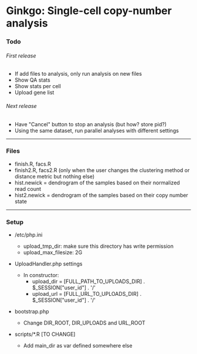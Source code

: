Ginkgo: Single-cell copy-number analysis
=========

### Todo

###### First release
- If add files to analysis, only run analysis on new files
- Show QA stats
- Show stats per cell
- Upload gene list

###### Next release
- Have "Cancel" button to stop an analysis (but how? store pid?)
- Using the same dataset, run parallel analyses with different settings

---

### Files
- finish.R, facs.R
- finish2.R, facs2.R (only when the user changes the clustering method or distance metric but nothing else)
- hist.newick = dendrogram of the samples based on their normalized read count
- hist2.newick = dendrogram of the samples based on their copy number state

---

### Setup

- /etc/php.ini
	- upload_tmp_dir: make sure this directory has write permission
	- upload_max_filesize: 2G

- UploadHandler.php settings
	- In constructor:
		- upload_dir = [FULL_PATH_TO_UPLOADS_DIR] . $_SESSION["user_id"] . '/'
		- upload_url = [FULL_URL_TO_UPLOADS_DIR]  . $_SESSION["user_id"] . '/'

- bootstrap.php
	- Change DIR_ROOT, DIR_UPLOADS and URL_ROOT

- scripts/*.R [TO CHANGE] 
	- Add main_dir as var defined somewhere else

